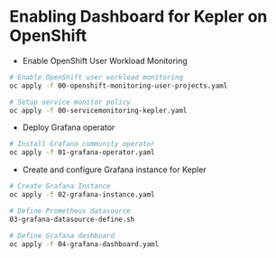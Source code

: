 # Enabling Dashboard for Kepler on OpenShift

- Enable OpenShift User Workload Monitoring
```bash
# Enable OpenShift user workload monitoring
oc apply -f 00-openshift-monitoring-user-projects.yaml

# Setup service monitor policy
oc apply -f 00-servicemonitoring-kepler.yaml
```
- Deploy Grafana operator
```bash
# Install Grafana community operator
oc apply -f 01-grafana-operator.yaml
```
- Create and configure Grafana instance for Kepler
```bash
# Create Grafana Instance
oc apply -f 02-grafana-instance.yaml

# Define Prometheus datasource
03-grafana-datasource-define.sh

# Define Grafana dashboard
oc apply -f 04-grafana-dashboard.yaml
```